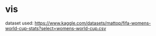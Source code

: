 # vis

dataset used:
https://www.kaggle.com/datasets/mattop/fifa-womens-world-cup-stats?select=womens-world-cup.csv
